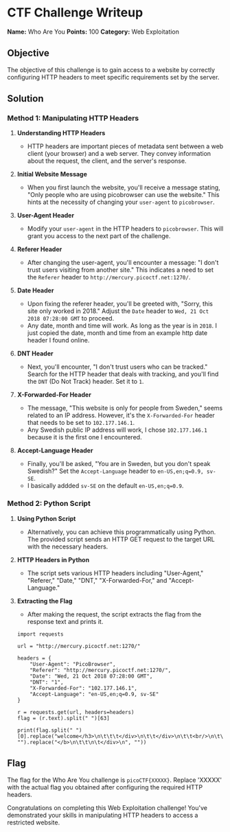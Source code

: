 # CTF Challenge Writeup
**Name:** Who Are You
**Points:** 100
**Category:** Web Exploitation

## Objective

The objective of this challenge is to gain access to a website by correctly configuring HTTP headers to meet specific requirements set by the server.

## Solution

### Method 1: Manipulating HTTP Headers

1. **Understanding HTTP Headers**
   - HTTP headers are important pieces of metadata sent between a web client (your browser) and a web server. They convey information about the request, the client, and the server's response.

2. **Initial Website Message**
   - When you first launch the website, you'll receive a message stating, "Only people who are using picobrowser can use the website." This hints at the necessity of changing your ```user-agent``` to ```picobrowser```.

3. **User-Agent Header**
   - Modify your ```user-agent``` in the HTTP headers to ```picobrowser```. This will grant you access to the next part of the challenge.

4. **Referer Header**
   - After changing the user-agent, you'll encounter a message: "I don't trust users visiting from another site." This indicates a need to set the ```Referer``` header to ```http://mercury.picoctf.net:1270/```.

5. **Date Header**
   - Upon fixing the referer header, you'll be greeted with, "Sorry, this site only worked in 2018." Adjust the ```Date``` header to ```Wed, 21 Oct 2018 07:28:00 GMT``` to proceed.
   - Any date, month and time will work. As long as the year is in ```2018```. I just copied the date, month and time from an example http date header I found online. 

6. **DNT Header**
   - Next, you'll encounter, "I don't trust users who can be tracked." Search for the HTTP header that deals with tracking, and you'll find the ```DNT``` (Do Not Track) header. Set it to ```1```.

7. **X-Forwarded-For Header**
   - The message, "This website is only for people from Sweden," seems related to an IP address. However, it's the ```X-Forwarded-For``` header that needs to be set to ```102.177.146.1```. 
   - Any Swedish public IP address will work, I chose ```102.177.146.1``` because it is the first one I encountered.

8. **Accept-Language Header**
   - Finally, you'll be asked, "You are in Sweden, but you don't speak Swedish?" Set the ```Accept-Language``` header to ```en-US,en;q=0.9, sv-SE```.
   - I basically addded ```sv-SE``` on the default ```en-US,en;q=0.9```.

### Method 2: Python Script

1. **Using Python Script**
   - Alternatively, you can achieve this programmatically using Python. The provided script sends an HTTP GET request to the target URL with the necessary headers.

2. **HTTP Headers in Python**
   - The script sets various HTTP headers including "User-Agent," "Referer," "Date," "DNT," "X-Forwarded-For," and "Accept-Language."

3. **Extracting the Flag**
   - After making the request, the script extracts the flag from the response text and prints it.

    ```
    import requests 
    
    url = "http://mercury.picoctf.net:1270/"
    
    headers = {
    	"User-Agent": "PicoBrowser",
    	"Referer": "http://mercury.picoctf.net:1270/",
    	"Date": "Wed, 21 Oct 2018 07:28:00 GMT",
    	"DNT": "1",
    	"X-Forwarded-For": "102.177.146.1",
    	"Accept-Language": "en-US,en;q=0.9, sv-SE"
    }
    
    r = requests.get(url, headers=headers)
    flag = (r.text).split(" ")[63]
    
    print(flag.split(" ")[0].replace("welcome</h3>\n\t\t\t</div>\n\t\t</div>\n\t\t<br/>\n\t\t\n\t\t\t<b>", "").replace("</b>\n\t\t\n\t</div>\n", ""))
    ```

## Flag
The flag for the Who Are You challenge is `picoCTF{XXXXX}`. Replace 'XXXXX' with the actual flag you obtained after configuring the required HTTP headers.

Congratulations on completing this Web Exploitation challenge! You've demonstrated your skills in manipulating HTTP headers to access a restricted website.
